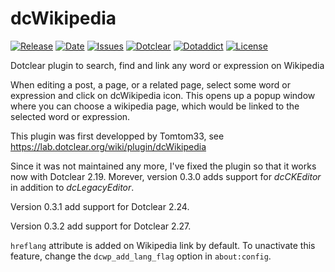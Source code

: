 # dcWikipedia

[![Release](https://img.shields.io/github/v/release/gibus/dcWikipedia)](https://github.com/gibus/dcWikipedia/releases)
[![Date](https://img.shields.io/github/release-date/gibus/dcWikipedia)](https://github.com/gibus/dcWikipedia/releases)
[![Issues](https://img.shields.io/github/issues/gibus/dcWikipedia)](https://github.com/gibus/dcWikipedia/issues)
[![Dotclear](https://img.shields.io/badge/dotclear-v2.27-blue.svg)](https://fr.dotclear.org/download)
[![Dotaddict](https://img.shields.io/badge/dotaddict-official-green.svg)](https://plugins.dotaddict.org/dc2/details/dcWikipedia)
[![License](https://img.shields.io/github/license/gibus/dcWikipedia)](https://github.com/gibus/dcWikipedia/blob/master/LICENSE)

Dotclear plugin to search, find and link any word or expression on Wikipedia

When editing a post, a page, or a related page, select some word or expression and click on dcWikipedia icon. This opens up a popup window where you can choose a wikipedia page, which would be linked to the selected word or expression.

This plugin was first developped by Tomtom33, see https://lab.dotclear.org/wiki/plugin/dcWikipedia

Since it was not maintained any more, I've fixed the plugin so that it works now with Dotclear 2.19. Morever, version 0.3.0 adds support for _dcCKEditor_ in addition to _dcLegacyEditor_.

Version 0.3.1 add support for Dotclear 2.24.

Version 0.3.2 add support for Dotclear 2.27.

`hreflang` attribute is added on Wikipedia link by default. To unactivate this feature, change the `dcwp_add_lang_flag` option in `about:config`.
